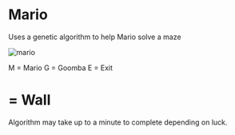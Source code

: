 # Mario
Uses a genetic algorithm to help Mario solve a maze

![mario](https://mcarlson.xyz/img/mario.png)

M = Mario
G = Goomba
E = Exit
# = Wall

Algorithm may take up to a minute to complete depending on luck.
